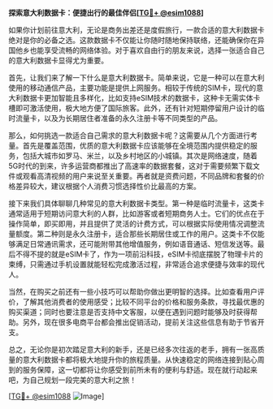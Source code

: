 **探索意大利数据卡：便捷出行的最佳伴侣[[TG💪+ @esim1088](https://t.me/s/esim1088)]**

如果你计划前往意大利，无论是商务出差还是度假旅行，一款合适的意大利数据卡绝对是你的必备之选。这款数据卡不仅能让你随时随地保持联络，还能确保你在异国他乡也能享受流畅的网络体验。对于喜欢自由行的朋友来说，选择一张适合自己的意大利数据卡显得尤为重要。

首先，让我们来了解一下什么是意大利数据卡。简单来说，它是一种可以在意大利使用的移动通信产品，主要功能是提供上网服务。相较于传统的SIM卡，现代的意大利数据卡更加智能且多样化，比如支持eSIM技术的数据卡，这种卡无需实体卡槽即可激活使用，极大地方便了国际旅客。此外，还有针对短期停留用户设计的临时流量卡，以及为长期居住者准备的永久注册卡等不同类型的产品。

那么，如何挑选一款适合自己需求的意大利数据卡呢？这需要从几个方面进行考量。首先是覆盖范围，优质的意大利数据卡应该能够在全境范围内提供稳定的服务，包括大城市如罗马、米兰，以及乡村地区的小城镇。其次是网络速度，随着5G时代的到来，许多运营商都推出了高速率的数据套餐，这对于需要频繁下载文件或观看高清视频的用户来说至关重要。再者就是资费问题，不同品牌和套餐的价格差异较大，建议根据个人消费习惯选择性价比最高的方案。

接下来我们具体聊聊几种常见的意大利数据卡类型。第一种是临时流量卡，这类卡通常适用于短期访问意大利的人群，比如游客或者短期商务人士。它们的优点在于操作简单，即买即用，并且提供了灵活的计费方式，可以根据实际使用情况调整流量额度。第二种则是永久注册卡，适合那些长期居住或工作的用户。这类卡不仅能够满足日常通讯需求，还可能附带其他增值服务，例如语音通话、短信发送等。最后不得不提的就是eSIM卡了，作为一项前沿科技，eSIM卡彻底摆脱了物理卡片的束缚，只需通过手机设置就能轻松完成激活过程，非常适合追求便捷与效率的现代人。

当然，在购买之前还有一些小技巧可以帮助你做出更明智的选择。比如查看用户评价，了解其他消费者的使用感受；比较不同平台的价格和服务条款，寻找最优惠的购买渠道；同时也要注意是否支持中文客服，以便在遇到问题时能够及时获得帮助。另外，现在很多电商平台都会推出促销活动，提前关注这些信息有助于节省开支。

总之，无论你是初次踏足意大利的新手，还是已经多次往返的老手，拥有一张高质量的意大利数据卡都将极大地提升你的旅程质量。从快速稳定的网络连接到贴心周到的服务保障，这一切都将让你感受到前所未有的便利与舒适。现在就行动起来吧，为自己规划一段完美的意大利之旅！

[[TG💪+ @esim1088](https://t.me/s/esim1088) ![Image](https://i.postimg.cc/4NQfJmqS/Snipaste-2025-05-13-00-14-12.png)]
